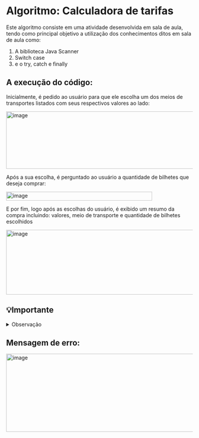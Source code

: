 <h1>Algoritmo: Calculadora de tarifas</h1>
<p> Este algoritmo consiste em uma atividade desenvolvida em sala de aula, tendo como principal objetivo a utilização dos conhecimentos ditos em sala de aula como:</p>
<ol>
  <li>A biblioteca Java Scanner</li>
  <li> Switch case</li>
  <li>e o try, catch e finally</li>
</ol>

<h2> A execução do código:</h2>
<p>Inicialmente, é pedido ao usuário para que ele escolha um dos meios de transportes listados com seus respectivos valores ao lado: </p>
<img width="565" height="155" alt="image" src="https://github.com/user-attachments/assets/e10b72cf-64ba-4867-8b75-b91394a0f753" />
<p>Após a sua escolha, é perguntado ao usuário a quantidade de bilhetes que deseja comprar:</p>
<img width="394" height="24" alt="image" src="https://github.com/user-attachments/assets/930e442f-e6c6-4697-90da-c5ecb50c181a" />
<p>E por fim, logo após as escolhas do usuário, é exibido um resumo da compra incluindo: valores, meio de transporte e quantidade de bilhetes escolhidos</p>
<img width="678" height="175" alt="image" src="https://github.com/user-attachments/assets/a631d96f-666d-4dcd-ac04-a4450ecb87a8" />

<h2> 💡Importante</h2>
<details>
  <summary>Observação</summary>
  <ol>
    <li>Em determinada parte do código foi desenvolvido uma mensagem de erro, que tem como objetivo guiar o usuário para que o objetivo do algoritmo seja concluído</li>
  </ol>
</details>

<h2>Mensagem de erro:</h2>
<img width="633" height="211" alt="image" src="https://github.com/user-attachments/assets/e631e194-9863-4d7f-8004-9df6486df576" />

